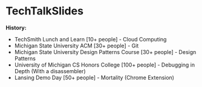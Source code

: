 # TechTalkSlides

**History:**
- TechSmith Lunch and Learn [10+ people] - Cloud Computing  
- Michigan State University ACM [30+ people] - Git  
- Michigan State University Design Patterns Course [30+ people] - Design Patterns
- University of Michigan CS Honors College [100+ people] - Debugging in Depth (With a disassembler)  
- Lansing Demo Day [50+ people] - Mortality (Chrome Extension)  
